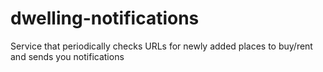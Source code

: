 # dwelling-notifications
Service that periodically checks URLs for newly added places to buy/rent and sends you notifications
